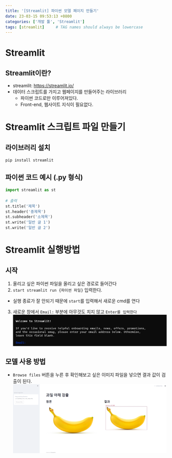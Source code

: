 ```yaml
---
title: '[Streamlit] 파이썬 모델 페이지 만들기'
date: 23-03-15 09:53:13 +0800
categories: ['개발 툴', 'Streamlit']
tags: [streamlit]     # TAG names should always be lowercase
---
```


# Streamlit
## Streamlit이란?
- streamlit: <https://streamlit.io/>
- 데이터 스크립트를 가지고 웹페이지를 만들어주는 라이브러리
    - 파이썬 코드로만 이루어져있다.
    - Front-end, 웹사이트 지식이 필요없다.

# Streamlit 스크립트 파일 만들기
## 라이브러리 설치
```
pip install streamlit
```

## 파이썬 코드 예시 (.py 형식)

```python
import streamlit as st

# 출력
st.title('제목')
st.header('중제목')
st.subheader('소제목')
st.write('일반 글 1')
st.write('일반 글 2')
```


# Streamlit 실행방법

## 시작
1. 올리고 싶은 파이썬 파일을 올리고 싶은 경로로 들어간다
2. `start streamlit run {파이썬 파일}` 입력한다.
- 실행 종료가 잘 안되기 때문에 `start`를 입력해서 새로운 cmd를 연다
3. 새로운 창에서 `Email:` 부분에 아무것도 치지 않고 `Enter를 입력한다`
![Alt text](../../assets/img/streamlit/01.png)

## 모델 사용 방법
- `Browse files` 버튼을 누른 후 확인해보고 싶은 이미지 파일을 넣으면 결과 값이 검출이 된다.
![Alt text](../../assets/img/streamlit/02.png)